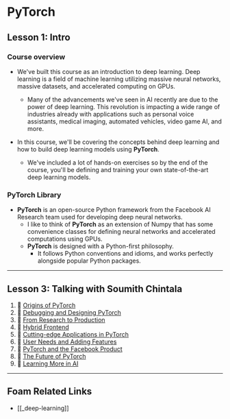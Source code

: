 # PyTorch

## **Lesson 1: Intro**

### Course overview

- We've built this course as an introduction to deep learning. Deep learning is a field of machine learning utilizing massive neural networks, massive datasets, and accelerated computing on GPUs.

  - Many of the advancements we've seen in AI recently are due to the power of deep learning. This revolution is impacting a wide range of industries already with applications such as personal voice assistants, medical imaging, automated vehicles, video game AI, and more.

- In this course, we'll be covering the concepts behind deep learning and how to build deep learning models using **PyTorch**.
  - We've included a lot of hands-on exercises so by the end of the course, you'll be defining and training your own state-of-the-art deep learning models.

### **PyTorch Library**

- **PyTorch** is an open-source Python framework from the Facebook AI Research team used for developing deep neural networks.
  - I like to think of **PyTorch** as an extension of Numpy that has some convenience classes for defining neural networks and accelerated computations using GPUs.
  - **PyTorch** is designed with a Python-first philosophy.
    - It follows Python conventions and idioms, and works perfectly alongside popular Python packages.

---

## **Lesson 3: Talking with Soumith Chintala**

1. 🎥 [Origins of PyTorch](https://youtu.be/0eLXNFv6aT8)
2. 🎥 [Debugging and Designing PyTorch](https://youtu.be/Nn8140ECzPU)
3. 🎥 [From Research to Production](https://youtu.be/eCysOAw8azs)
4. 🎥 [Hybrid Frontend](https://youtu.be/J4z-P8yUZu4)
5. 🎥 [Cutting-edge Applications in PyTorch](https://youtu.be/s8p6vqOubqw)
6. 🎥 [User Needs and Adding Features](https://youtu.be/7HH65_c7Acw)
7. 🎥 [PyTorch and the Facebook Product](https://youtu.be/TjVveb0iVrA)
8. 🎥 [The Future of PyTorch](https://youtu.be/vfCg3FoOjE4)
9. 🎥 [Learning More in AI](https://youtu.be/NMItGw0GFGM)

---

## Foam Related Links

- [[_deep-learning]]
